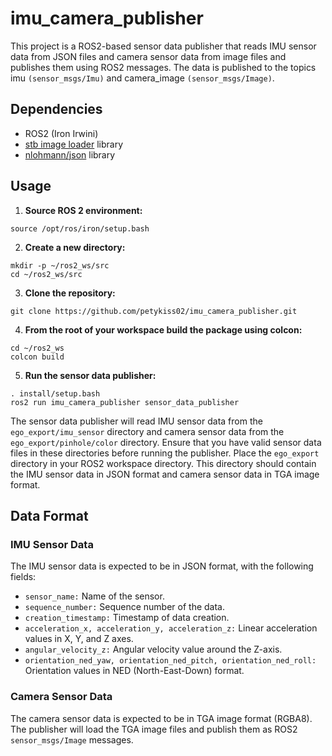 
# imu_camera_publisher
This project is a ROS2-based sensor data publisher that reads IMU sensor data from JSON files and camera sensor data from image files and publishes them using ROS2 messages. The data is published to the topics imu `(sensor_msgs/Imu)` and camera_image `(sensor_msgs/Image)`.
## Dependencies

-  ROS2 (Iron Irwini)
-   [stb image loader](https://github.com/nothings/stb/tree/master) library
-   [nlohmann/json](https://github.com/nlohmann/json) library

## Usage

 1. **Source ROS 2 environment:**
```shell
source /opt/ros/iron/setup.bash
```

2.  **Create a new directory:**  
```shell
mkdir -p ~/ros2_ws/src
cd ~/ros2_ws/src
```

3. **Clone the repository:**  
```shell
git clone https://github.com/petykiss02/imu_camera_publisher.git
```

4.  **From the root of your workspace  build the package using colcon:**  
```shell
cd ~/ros2_ws
colcon build
```

5. **Run the sensor data publisher:**
```shell
. install/setup.bash
ros2 run imu_camera_publisher sensor_data_publisher
```
  
The sensor data publisher will read IMU sensor data from the `ego_export/imu_sensor` directory and camera sensor data from the `ego_export/pinhole/color` directory. Ensure that you have valid sensor data files in these directories before running the publisher. Place the `ego_export` directory in your ROS2 workspace directory. This directory should contain the IMU sensor data in JSON format and camera sensor data in TGA image format.

## Data Format
### IMU Sensor Data
The IMU sensor data is expected to be in JSON format, with the following fields:  
- `sensor_name:` Name of the sensor.
- `sequence_number:` Sequence number of the data.
- `creation_timestamp:` Timestamp of data creation.
- `acceleration_x, acceleration_y, acceleration_z:` Linear acceleration values in X, Y, and Z axes.
- `angular_velocity_z:` Angular velocity value around the Z-axis.
- `orientation_ned_yaw, orientation_ned_pitch, orientation_ned_roll:` Orientation values in NED (North-East-Down) format.

### Camera Sensor Data
The camera sensor data is expected to be in TGA image format (RGBA8). The publisher will load the TGA image files and publish them as ROS2 `sensor_msgs/Image` messages.
	

